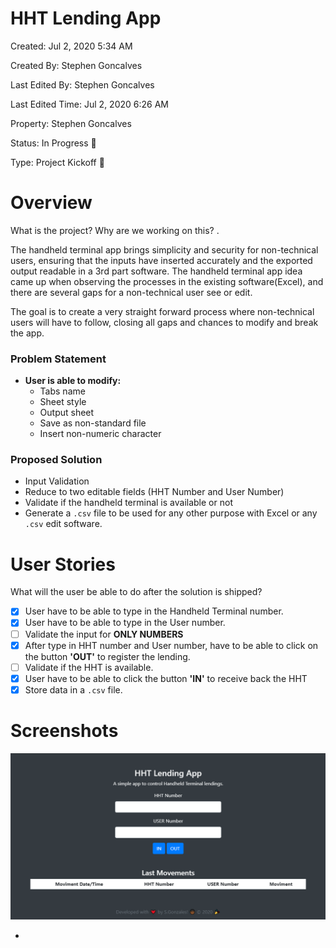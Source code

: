 # HHT Lending App

Created: Jul 2, 2020 5:34 AM

Created By: Stephen Goncalves

Last Edited By: Stephen Goncalves

Last Edited Time: Jul 2, 2020 6:26 AM

Property: Stephen Goncalves

Status: In Progress 🙌

Type: Project Kickoff 🚀


# Overview

What is the project? Why are we working on this? .

The handheld terminal app brings simplicity and security for non-technical users, ensuring that the inputs have inserted accurately and the exported output readable in a 3rd part software. The handheld terminal app idea came up when observing the processes in the existing software(Excel), and there are several gaps for a non-technical user see or edit.

The goal is to create a very straight forward process where non-technical users will have to follow, closing all gaps and chances to modify and break the app.

### Problem Statement

- **User is able to modify:**
    - Tabs name
    - Sheet style
    - Output sheet
    - Save as non-standard file
    - Insert non-numeric character

### Proposed Solution

- Input Validation
- Reduce to two editable fields (HHT Number and User Number)
- Validate if the handheld terminal is available or not
- Generate a `.csv` file to be used for any other purpose with Excel or any `.csv` edit software.

# User Stories

What will the user be able to do after the solution is shipped? 

- [x]  User have to be able to type in the Handheld Terminal number.
- [x]  User have to be able to type in the User number.
- [ ]  Validate the input for **ONLY NUMBERS**
- [x]  After type in HHT number and User number, have to be able to click on the button **'OUT'** to register the lending.
- [ ]  Validate if the HHT is available.
- [x]  User have to be able to click the button **'IN'** to receive back the HHT
- [x]  Store data in a `.csv` file.

# Screenshots

![Main Screen](/screenshots/main_screen.png?raw=true "Main Screen")

- 
